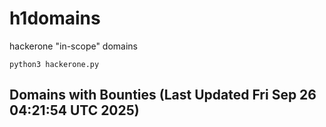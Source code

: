 # h1domains
hackerone "in-scope" domains

`python3 hackerone.py`
## Domains with Bounties (Last Updated Fri Sep 26 04:21:54 UTC 2025)
```

```
